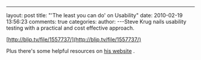 

---
layout: post
title: "'The least you can do' on Usability"
date: 2010-02-19 13:56:23
comments: true
categories:
author:
---Steve Krug nails usability testing with a practical and cost effective approach.

[http://blip.tv/file/1557737/](http://blip.tv/file/1557737/) 

Plus there's some helpful resources on [his website](http://sensible.com/) .